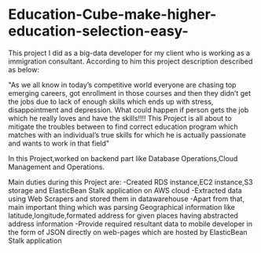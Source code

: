 # Education-Cube-make-higher-education-selection-easy-
This project I did as a big-data developer for my client who is working as a immigration consultant.
According to him this project description described as below:

"As we all know in today’s competitive world everyone are chasing top emerging careers, got enrollment in those courses and then they didn’t get the jobs due to lack of enough skills which ends up with stress, disappointment and depression. 
What could happen if person gets the job which he really loves and have the skills!!!! 
This Project is all about to mitigate the troubles between to find correct education program which matches with an individual’s true skills for which he is actually passionate and wants to work in that field"


In this Project,worked on backend part like Database Operations,Cloud Management and Operations.

Main duties during this Project are:
-Created RDS instance,EC2 instance,S3 storage and ElasticBean Stalk application on AWS cloud
-Extracted data using Web Scrapers and stored them in datawarehouse
-Apart from that, main important thing which was parsing Geographical information like latitude,longitude,formated address for given places having abstracted address information
-Provide required resultant data to mobile developer in the form of JSON directly on web-pages which are hosted by ElasticBean Stalk application
